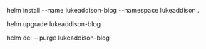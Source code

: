 helm install --name lukeaddison-blog --namespace lukeaddison .

helm upgrade lukeaddison-blog .

helm del --purge lukeaddison-blog